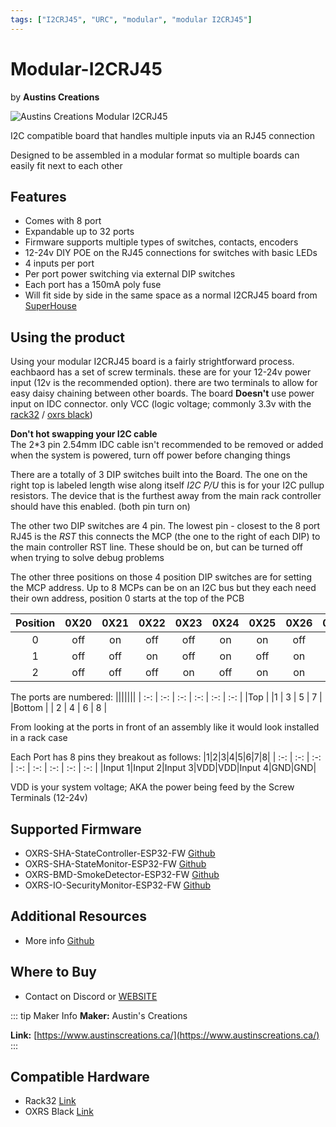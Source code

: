 ```yaml
---
tags: ["I2CRJ45", "URC", "modular", "modular I2CRJ45"]
---
```

# Modular-I2CRJ45
<p class="maker">by <b>Austins Creations</b></p>

<!-- Board Image -->
![Austins Creations Modular I2CRJ45](/images/austins-creations/modular_I2CRJ45.jpg)

<!-- Board Description -->
I2C compatible board that handles multiple inputs via an RJ45 connection

Designed to be assembled in a modular format so multiple boards can easily fit next to each other

## Features
- Comes with 8 port
- Expandable up to 32 ports
- Firmware supports multiple types of switches, contacts, encoders
- 12-24v DIY POE on the RJ45 connections for switches with basic LEDs
- 4 inputs per port
- Per port power switching via external DIP switches
- Each port has a 150mA poly fuse
- Will fit side by side in the same space as a normal I2CRJ45 board from [SuperHouse](/docs/hardware/input-devices/I2CRJ45.md)

## Using the product
Using your modular I2CRJ45 board is a fairly strightforward process. eachbaord has a set of screw terminals. these are for your 12-24v power input (12v is the recommended option). there are two terminals to allow for easy daisy chaining between other boards. The board **Doesn't** use power input on IDC connector. only VCC (logic voltage; commonly 3.3v with the [rack32](/docs/hardware/controllers/rack32.md) / [oxrs black](/docs/hardware/controllers/oxrs-black.md))

**Don't hot swapping your I2C cable**<br />
The 2*3 pin 2.54mm IDC cable isn't recommended to be removed or added when the system is powered, turn off power before changing things

There are a totally of 3 DIP switches built into the Board. The one on the right top is labeled length wise along itself *I2C P/U* this is for your I2C pullup resistors. The device that is the furthest away from the main rack controller should have this enabled. (both pin turn on)

The other two DIP switches are 4 pin. The lowest pin - closest to the 8 port RJ45 is the *RST* this connects the MCP (the one to the right of each DIP) to the main controller RST line. These should be on, but can be turned off when trying to solve debug problems

The other three positions on those 4 position DIP switches are for setting the MCP address. Up to 8 MCPs can be on an I2C bus but they each need their own address, position 0 starts at the top of the PCB

| Position | 0X20 | 0X21 | 0X22 | 0X23 | 0X24 | 0X25 | 0X26 | 0X27 |
| :-: | :-: | :-: | :-: | :-: | :-: | :-: | :-: | :-: |
| 0 | off | on | off | off | on | on | off | on |
| 1 | off | off | on | off | on | off | on | on |
| 2 | off | off | off | on | off | on | on | on |

The ports are numbered:
|||||||
| :-: | :-: | :-: | :-: | :-: | :-: |
|Top | |1 | 3 | 5 | 7 |
|Bottom | | 2 | 4 | 6 | 8 |

From looking at the ports in front of an assembly like it would look installed in a rack case

Each Port has 8 pins they breakout as follows:
|1|2|3|4|5|6|7|8|
| :-: | :-: | :-: | :-: | :-: | :-: | :-: | :-: |
|Input 1|Input 2|Input 3|VDD|VDD|Input 4|GND|GND|

VDD is your system voltage; AKA the power being feed by the Screw Terminals (12-24v)

## Supported Firmware
- OXRS-SHA-StateController-ESP32-FW  [Github](https://github.com/SuperHouse/OXRS-SHA-StateController-ESP32-FW)
- OXRS-SHA-StateMonitor-ESP32-FW [Github](https://github.com/SuperHouse/OXRS-SHA-StateMonitor-ESP32-FW)
- OXRS-BMD-SmokeDetector-ESP32-FW [Github](https://github.com/Bedrock-Media-Designs/OXRS-BMD-SmokeDetector-ESP32-FW)
- OXRS-IO-SecurityMonitor-ESP32-FW [Github](https://github.com/austinscreations/OXRS-AC-SecurityMonitor-ESP32-FW)

## Additional Resources
- More info [Github](https://github.com/SuperHouse/I2CRJ45)

## Where to Buy
- Contact on Discord or [WEBSITE](https://www.austinscreations.ca/)

<!-- ## FAQs
:::
TODO - to supply some FAQ's
::: -->

::: tip Maker Info
**Maker:** Austin's Creations

**Link:** [https://www.austinscreations.ca/](https://www.austinscreations.ca/)
:::

## Compatible Hardware
- Rack32 [Link](/docs/hardware/controllers/rack32.md)
- OXRS Black [Link](/docs/hardware/controllers/oxrs-black.md)
